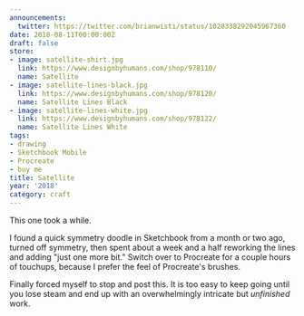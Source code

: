 ```yaml
---
announcements:
  twitter: https://twitter.com/brianwisti/status/1028338292045967360
date: 2018-08-11T00:00:00Z
draft: false
store:
- image: satellite-shirt.jpg
  link: https://www.designbyhumans.com/shop/978110/
  name: Satellite
- image: satellite-lines-black.jpg
  link: https://www.designbyhumans.com/shop/978120/
  name: Satellite Lines Black
- image: satellite-lines-white.jpg
  link: https://www.designbyhumans.com/shop/978122/
  name: Satellite Lines White
tags:
- drawing
- Sketchbook Mobile
- Procreate
- buy me
title: Satellite
year: '2018'
category: craft
---
```


This one took a while.
<!--more-->

I found a quick symmetry doodle in Sketchbook from a month or two ago, turned off symmetry, then spent about a
week and a half reworking the lines and adding "just one more bit." Switch over to Procreate for a couple
hours of touchups, because I prefer the feel of Procreate's brushes.

Finally forced myself to stop and post this. It is too easy to keep going until you lose steam and end up with
an overwhelmingly intricate but *unfinished* work.

